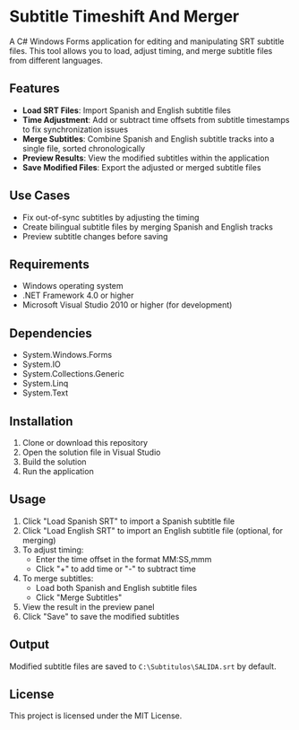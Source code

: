 # Subtitle Timeshift And Merger

A C# Windows Forms application for editing and manipulating SRT subtitle files. This tool allows you to load, adjust timing, and merge subtitle files from different languages.

## Features

- **Load SRT Files**: Import Spanish and English subtitle files
- **Time Adjustment**: Add or subtract time offsets from subtitle timestamps to fix synchronization issues
- **Merge Subtitles**: Combine Spanish and English subtitle tracks into a single file, sorted chronologically
- **Preview Results**: View the modified subtitles within the application
- **Save Modified Files**: Export the adjusted or merged subtitle files

## Use Cases

- Fix out-of-sync subtitles by adjusting the timing
- Create bilingual subtitle files by merging Spanish and English tracks
- Preview subtitle changes before saving

## Requirements

- Windows operating system
- .NET Framework 4.0 or higher
- Microsoft Visual Studio 2010 or higher (for development)

## Dependencies

- System.Windows.Forms
- System.IO
- System.Collections.Generic
- System.Linq
- System.Text

## Installation

1. Clone or download this repository
2. Open the solution file in Visual Studio
3. Build the solution
4. Run the application

## Usage

1. Click "Load Spanish SRT" to import a Spanish subtitle file
2. Click "Load English SRT" to import an English subtitle file (optional, for merging)
3. To adjust timing:
   - Enter the time offset in the format MM:SS,mmm
   - Click "+" to add time or "-" to subtract time
4. To merge subtitles:
   - Load both Spanish and English subtitle files
   - Click "Merge Subtitles"
5. View the result in the preview panel
6. Click "Save" to save the modified subtitles

## Output

Modified subtitle files are saved to `C:\Subtitulos\SALIDA.srt` by default.

## License

This project is licensed under the MIT License.

